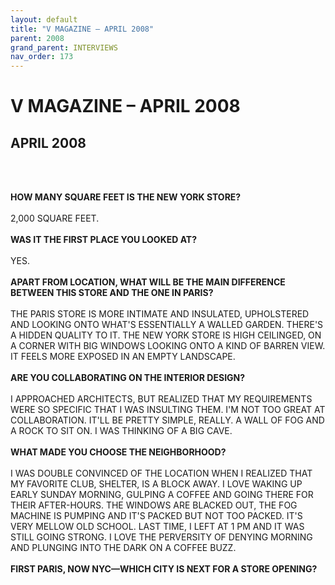 ```yaml
---
layout: default
title: "V MAGAZINE – APRIL 2008"
parent: 2008
grand_parent: INTERVIEWS
nav_order: 173
---
```


# V MAGAZINE – APRIL 2008
## APRIL 2008

<br><br></p>
<p><b>HOW MANY SQUARE FEET IS THE NEW YORK STORE?</b> <br />
<br />
2,000 SQUARE FEET. <br />
<br />
<b>WAS IT THE FIRST PLACE YOU LOOKED AT?</b> <br />
<br />
YES. <br />
<br />
<b>APART FROM LOCATION, WHAT WILL BE THE MAIN DIFFERENCE BETWEEN THIS STORE AND THE ONE IN PARIS?</b> <br />
<br />
THE PARIS STORE IS MORE INTIMATE AND INSULATED, UPHOLSTERED AND LOOKING ONTO WHAT'S ESSENTIALLY A WALLED GARDEN. THERE'S A HIDDEN QUALITY TO IT. THE NEW YORK STORE IS HIGH CEILINGED, ON A CORNER WITH BIG WINDOWS LOOKING ONTO A KIND OF BARREN VIEW. IT FEELS MORE EXPOSED IN AN EMPTY LANDSCAPE. <br />
<br />
<b>ARE YOU COLLABORATING ON THE INTERIOR DESIGN?</b> <br />
<br />
I APPROACHED ARCHITECTS, BUT REALIZED THAT MY REQUIREMENTS WERE SO SPECIFIC THAT I WAS INSULTING THEM. I'M NOT TOO GREAT AT COLLABORATION. IT'LL BE PRETTY SIMPLE, REALLY. A WALL OF FOG AND A ROCK TO SIT ON. I WAS THINKING OF A BIG CAVE. <br />
<br />
<b>WHAT MADE YOU CHOOSE THE NEIGHBORHOOD?</b> <br />
<br />
I WAS DOUBLE CONVINCED OF THE LOCATION WHEN I REALIZED THAT MY FAVORITE CLUB, SHELTER, IS A BLOCK AWAY. I LOVE WAKING UP EARLY SUNDAY MORNING, GULPING A COFFEE AND GOING THERE FOR THEIR AFTER-HOURS. THE WINDOWS ARE BLACKED OUT, THE FOG MACHINE IS PUMPING AND IT'S PACKED BUT NOT TOO PACKED. IT'S VERY MELLOW OLD SCHOOL. LAST TIME, I LEFT AT 1 PM AND IT WAS STILL GOING STRONG. I LOVE THE PERVERSITY OF DENYING MORNING AND PLUNGING INTO THE DARK ON A COFFEE BUZZ. <br />
<br />
<b>FIRST PARIS, NOW NYC—WHICH CITY IS NEXT FOR A STORE OPENING?</b> <br />
<br />


